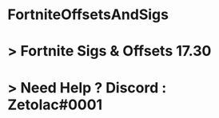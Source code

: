 # FortniteOffsetsAndSigs
# > Fortnite Sigs &amp; Offsets 17.30
# > Need Help ? Discord : Zetolac#0001
>  



